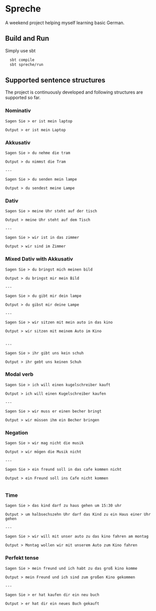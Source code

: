 # Spreche

A weekend project helping myself learning basic German.

## Build and Run

Simply use sbt

```bash
  sbt compile
  sbt spreche/run
```

## Supported sentence structures

The project is continuously developed and following structures are supported so far.

### Nominativ

```
Sagen Sie > er ist mein laptop

Output > er ist mein Laptop

```

### Akkusativ

```
Sagen Sie > du nehme die tram

Output > du nimmst die Tram

---

Sagen Sie > du senden mein lampe

Output > du sendest meine Lampe

```

### Dativ

```
Sagen Sie > meine Uhr steht auf der tisch

Output > meine Uhr steht auf dem Tisch

---

Sagen Sie > wir ist in das zimmer

Output > wir sind im Zimmer

```

### Mixed Dativ with Akkusativ

```
Sagen Sie > du bringst mich meinen bild

Output > du bringst mir mein Bild

---

Sagen Sie > du gibt mir dein lampe

Output > du gibst mir deine Lampe

---

Sagen Sie > wir sitzen mit mein auto in das kino

Output > wir sitzen mit meinem Auto im Kino


---

Sagen Sie > ihr gibt uns kein schuh

Output > ihr gebt uns keinen Schuh

```

### Modal verb

```
Sagen Sie > ich will einen kugelschreiber kauft

Output > ich will einen Kugelschreiber kaufen

---

Sagen Sie > wir muss er einen becher bringt

Output > wir müssen ihm ein Becher bringen

```

### Negation

```
Sagen Sie > wir mag nicht die musik

Output > wir mögen die Musik nicht

---

Sagen Sie > ein freund soll in das cafe kommen nicht

Output > ein Freund soll ins Cafe nicht kommen


```

### Time

```
Sagen Sie > das kind darf zu haus gehen um 15:30 uhr

Output > um halbsechszehn Uhr darf das Kind zu ein Haus einer Uhr gehen

---

Sagen Sie > wir will mit unser auto zu das kino fahren am montag

Output > Montag wollen wir mit unserem Auto zum Kino fahren

```

### Perfekt tense

```
Sagen Sie > mein freund und ich habt zu das groß kino komme

Output > mein Freund und ich sind zum großen Kino gekommen

---

Sagen Sie > er hat kaufen dir ein neu buch

Output > er hat dir ein neues Buch gekauft
```


